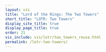 ```yaml
---
layout: vis
title: "Lord of the Rings: The Two Towers"
short_title: "LOTR: Two Towers"
display_site_title: true
display_page_title: true
order: 21
vis_include: vis/lotr/two_towers_reuse.html
permalink: /lotr-two-towers/
---
```

